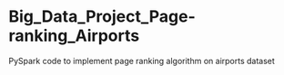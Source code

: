# Big_Data_Project_Page-ranking_Airports
PySpark code to implement page ranking algorithm on airports dataset
